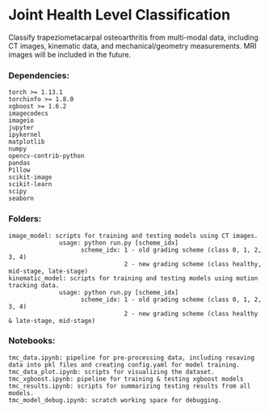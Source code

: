 # Joint Health Level Classification
Classify trapeziometacarpal osteoarthritis from multi-modal data, including CT images, kinematic data, and mechanical/geometry measurements. MRI images will be included in the future.
### Dependencies:
    torch >= 1.13.1
    torchinfo >= 1.8.0
    xgboost >= 1.6.2
    imagecodecs
    imageio 
    jupyter
    ipykernel 
    matplotlib  
    numpy 
    opencv-contrib-python  
    pandas
    Pillow  
    scikit-image 
    scikit-learn 
    scipy
    seaborn 
  
### Folders:
    image_model: scripts for training and testing models using CT images.
                  usage: python run.py [scheme_idx]
                        scheme_idx: 1 - old grading scheme (class 0, 1, 2, 3, 4)
                                    2 - new grading scheme (class healthy, mid-stage, late-stage)
    kinematic_model: scripts for training and testing models using motion tracking data.
                  usage: python run.py [scheme_idx]
                        scheme_idx: 1 - old grading scheme (class 0, 1, 2, 3, 4)
                                    2 - new grading scheme (class healthy & late-stage, mid-stage)
### Notebooks:
    tmc_data.ipynb: pipeline for pre-processing data, including resaving data into pkl files and creating config.yaml for model training.
    tmc_data_plot.ipynb: scripts for visualizing the dataset.
    tmc_xgboost.ipynb: pipeline for training & testing xgboost models
    tmc_results.ipynb: scripts for summarizing testing results from all models.
    tmc_model_debug.ipynb: scratch working space for debugging.
      
